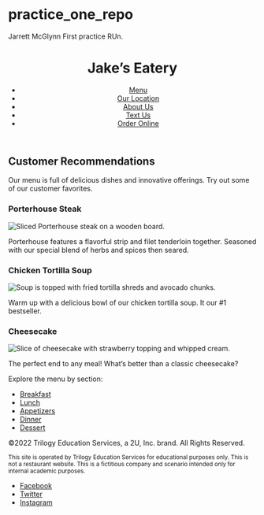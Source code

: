 # practice_one_repo
Jarrett McGlynn First practice RUn.


<link rel="preconnect" href="https://fonts.googleapis.com">
<link rel="preconnect" href="https://fonts.gstatic.com">
<link href="https://fonts.googleapis.com/css2?family=Hammersmith+One&family=Notable&display=swap" rel="stylesheet">

<header>
  <h1>Jake’s Eatery</h1>
  <nav>
    <ul>
      <li><a href="menu.html">Menu</a></li>
      <li><a href="location.html">Our Location</a></li>
      <li><a href="about.html">About Us</a></li>
      <li><a href="text.html">Text Us</a></li>
      <li><a href="order.html">Order Online</a></li>
    </ul>
  </nav>
</header>
<article>
  <h2>Customer Recommendations</h2>
  <p>Our menu is full of delicious dishes and innovative offerings. Try out some of our customer favorites.</p>
  <div class="card-container">
    <div class="card">
      <h3>Porterhouse Steak</h3>
      <img src="https://assets.codepen.io/6306176/jakes-steak.jpg" alt="Sliced Porterhouse steak on a wooden board.">
      <p> Porterhouse features a flavorful strip and filet tenderloin together. Seasoned with our special blend of herbs and spices then seared.</p>
    </div>
    <div class="card">
      <h3>Chicken Tortilla Soup</h3>
      <img src="https://assets.codepen.io/6306176/jakes-soup.jpg" alt="Soup is topped with fried tortilla shreds and avocado chunks.">
      <p>Warm up with a delicious bowl of our chicken tortilla soup. It our #1 bestseller.</p>
    </div>
    <div class="card">
      <h3>Cheesecake</h3>
      <img src="https://assets.codepen.io/6306176/jakes-cheesecake.jpg" alt="Slice of cheesecake with strawberry topping and whipped cream.">
      <p>The perfect end to any meal! What’s better than a classic cheesecake?</p>
    </div>
  </div>
</article>
<section>
  <p>Explore the menu by section:</p>
  <ul>
    <li><a href="breakfast.html">Breakfast</a></li>
    <li><a href="lunch.html">Lunch</a></li>
    <li><a href="appetizers.html">Appetizers</a></li>
    <li><a href="dinner.html">Dinner</a></li>
    <li><a href="dessert.html">Dessert</a></li>
  </ul>
</section>
<footer>
    <p>&copy;2022 Trilogy Education Services, a 2U, Inc. brand. All Rights Reserved.</p>
  <p><small>This site is operated by Trilogy Education Services for educational purposes only. This is not a restaurant website. This is a fictitious company and scenario intended only for internal academic purposes.</small></p>
  <ul>
    <li>
      <a href="https://facebook.com" target="_blank">
        <span aria-hidden="true" class="fa-brands fa-facebook-square"></span>
        <span class="sr-only">Facebook</span>
      </a>
    </li>
    <li>
      <a href="https://twitter.com" target="_blank">
        <span aria-hidden="true" class="fa-brands fa-twitter-square"></span>
        <span class="sr-only">Twitter</span>
      </a>
    </li>
    <li>
      <a href="https://instagram.com" target="_blank">
        <span aria-hidden="true" class="fa-brands fa-instagram-square"></span>
        <span class="sr-only">Instagram</span>
      </a>
    </li>
  </ul>
</footer>
